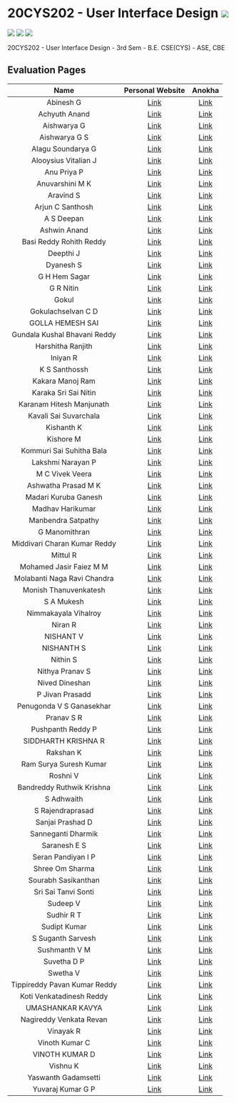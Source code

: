 # 20CYS202 - User Interface Design ![](https://img.shields.io/badge/-Live-brightgreen)
![](https://img.shields.io/badge/Batch-21CYS-lightgreen) ![](https://img.shields.io/badge/UG-blue) ![](https://img.shields.io/badge/Subject-UID-blue)

20CYS202  - User Interface Design - 3rd Sem - B.E. CSE(CYS) - ASE, CBE

## Evaluation Pages

 | Name | Personal Website | Anokha |  
 |:----:|:----------------:|:------:|
 | Abinesh G | [Link](https:\\abi-008.github.io/20CYS202-UID/personal_website) | [Link](https:\\abi-008.github.io/20CYS202-UID/anokha) | 
 | Achyuth Anand | [Link](https:\\achyuth03.github.io/20CYS202-UID/personal_website) | [Link](https:\\achyuth03.github.io/20CYS202-UID/anokha) | 
 | Aishwarya G | [Link](https:\\aishwarya2004g.github.io/20CYS202-UID/personal_website) | [Link](https:\\aishwarya2004g.github.io/20CYS202-UID/anokha) | 
 | Aishwarya G S | [Link](https:\\aishwaryags2004.github.io/20CYS202-UID/personal_website) | [Link](https:\\aishwaryags2004.github.io/20CYS202-UID/anokha) | 
 | Alagu Soundarya G | [Link](https:\\alagusoundarya.github.io/20CYS202-UID/personal_website) | [Link](https:\\alagusoundarya.github.io/20CYS202-UID/anokha) | 
 | Alooysius Vitalian J | [Link](https:\\vitalian2021.github.io/20CYS202-UID/personal_website) | [Link](https:\\vitalian2021.github.io/20CYS202-UID/anokha) | 
 | Anu Priya P | [Link](https:\\ria191919.github.io/20CYS202-UID/personal_website) | [Link](https:\\ria191919.github.io/20CYS202-UID/anokha) | 
 | Anuvarshini M K | [Link](https:\\anuvarshini09.github.io/20CYS202-UID/personal_website) | [Link](https:\\anuvarshini09.github.io/20CYS202-UID/anokha) | 
 | Aravind S | [Link](https:\\aravind0347.github.io/20CYS202-UID/personal_website) | [Link](https:\\aravind0347.github.io/20CYS202-UID/anokha) | 
 | Arjun C Santhosh | [Link](https:\\arjun013H.github.io/20CYS202-UID/personal_website) | [Link](https:\\arjun013H.github.io/20CYS202-UID/anokha) | 
 | A S Deepan | [Link](https:\\infamousdegen.github.io/20CYS202-UID/personal_website) | [Link](https:\\infamousdegen.github.io/20CYS202-UID/anokha) | 
 | Ashwin Anand | [Link](https:\\ashuvwxyz.github.io/20CYS202-UID/personal_website) | [Link](https:\\ashuvwxyz.github.io/20CYS202-UID/anokha) | 
 | Basi Reddy Rohith Reddy | [Link](https:\\basireddyrohithreddy1.github.io/20CYS202-UID/personal_website) | [Link](https:\\basireddyrohithreddy1.github.io/20CYS202-UID/anokha) | 
 | Deepthi J | [Link](https:\\deepthi-03.github.io/20CYS202-UID/personal_website) | [Link](https:\\deepthi-03.github.io/20CYS202-UID/anokha) | 
 | Dyanesh S | [Link](https:\\dyanesh003.github.io/20CYS202-UID/personal_website) | [Link](https:\\dyanesh003.github.io/20CYS202-UID/anokha) | 
 | G H Hem Sagar | [Link](https:\\hemsagar11.github.io/20CYS202-UID/personal_website) | [Link](https:\\hemsagar11.github.io/20CYS202-UID/anokha) | 
 | G R Nitin | [Link](https:\\nitin-gr.github.io/20CYS202-UID/personal_website) | [Link](https:\\nitin-gr.github.io/20CYS202-UID/anokha) | 
 | Gokul | [Link](https:\\gokul2003g.github.io/20CYS202-UID/personal_website) | [Link](https:\\gokul2003g.github.io/20CYS202-UID/anokha) | 
 | Gokulachselvan C D | [Link](https:\\Gokulachselvan.github.io/20CYS202-UID/personal_website) | [Link](https:\\Gokulachselvan.github.io/20CYS202-UID/anokha) | 
 | GOLLA HEMESH SAI | [Link](https:\\hemesh66584.github.io/20CYS202-UID/personal_website) | [Link](https:\\hemesh66584.github.io/20CYS202-UID/anokha) | 
 | Gundala Kushal Bhavani Reddy | [Link](https:\\kusha93810.github.io/20CYS202-UID/personal_website) | [Link](https:\\kusha93810.github.io/20CYS202-UID/anokha) | 
 | Harshitha Ranjith | [Link](https:\\harshitharanjith.github.io/20CYS202-UID/personal_website) | [Link](https:\\harshitharanjith.github.io/20CYS202-UID/anokha) | 
 | Iniyan R | [Link](https:\\iniyan2003r.github.io/20CYS202-UID/personal_website) | [Link](https:\\iniyan2003r.github.io/20CYS202-UID/anokha) | 
 | K S Santhossh | [Link](https:\\santhossh5.github.io/20CYS202-UID/personal_website) | [Link](https:\\santhossh5.github.io/20CYS202-UID/anokha) | 
 | Kakara Manoj Ram | [Link](https:\\manojram8.github.io/20CYS202-UID/personal_website) | [Link](https:\\manojram8.github.io/20CYS202-UID/anokha) | 
 | Karaka Sri Sai Nitin | [Link](https:\\tintin07k.github.io/20CYS202-UID/personal_website) | [Link](https:\\tintin07k.github.io/20CYS202-UID/anokha) | 
 | Karanam Hitesh Manjunath | [Link](https:\\hitesh319.github.io/20CYS202-UID/personal_website) | [Link](https:\\hitesh319.github.io/20CYS202-UID/anokha) | 
 | Kavali Sai Suvarchala | [Link](https:\\saisuvarchalak301.github.io/20CYS202-UID/personal_website) | [Link](https:\\saisuvarchalak301.github.io/20CYS202-UID/anokha) | 
 | Kishanth K | [Link](https:\\kishanthkavi.github.io/20CYS202-UID/personal_website) | [Link](https:\\kishanthkavi.github.io/20CYS202-UID/anokha) | 
 | Kishore M | [Link](https:\\kishoreraiden.github.io/20CYS202-UID/personal_website) | [Link](https:\\kishoreraiden.github.io/20CYS202-UID/anokha) | 
 | Kommuri Sai Suhitha Bala | [Link](https:\\ssuhitha.github.io/20CYS202-UID/personal_website) | [Link](https:\\ssuhitha.github.io/20CYS202-UID/anokha) | 
 | Lakshmi Narayan P | [Link](https:\\lakshminarayan-p.github.io/20CYS202-UID/personal_website) | [Link](https:\\lakshminarayan-p.github.io/20CYS202-UID/anokha) | 
 | M C Vivek Veera | [Link](https:\\vivek-veera.github.io/20CYS202-UID/personal_website) | [Link](https:\\vivek-veera.github.io/20CYS202-UID/anokha) | 
 | Ashwatha Prasad M K | [Link](https:\\ashwath2210.github.io/20CYS202-UID/personal_website) | [Link](https:\\ashwath2210.github.io/20CYS202-UID/anokha) | 
 | Madari Kuruba Ganesh | [Link](https:\\ganesh20039.github.io/20CYS202-UID/personal_website) | [Link](https:\\ganesh20039.github.io/20CYS202-UID/anokha) | 
 | Madhav Harikumar | [Link](https:\\madhavh10.github.io/20CYS202-UID/personal_website) | [Link](https:\\madhavh10.github.io/20CYS202-UID/anokha) | 
 | Manbendra Satpathy | [Link](https:\\manbendra2014.github.io/20CYS202-UID/personal_website) | [Link](https:\\manbendra2014.github.io/20CYS202-UID/anokha) | 
 | G Manomithran | [Link](https:\\0xaL4te.github.io/20CYS202-UID/personal_website) | [Link](https:\\0xaL4te.github.io/20CYS202-UID/anokha) | 
 | Middivari Charan Kumar Reddy | [Link](https:\\charankumar3009.github.io/20CYS202-UID/personal_website) | [Link](https:\\charankumar3009.github.io/20CYS202-UID/anokha) | 
 | Mittul R | [Link](https:\\mittul31.github.io/20CYS202-UID/personal_website) | [Link](https:\\mittul31.github.io/20CYS202-UID/anokha) | 
 | Mohamed Jasir Faiez M M | [Link](https:\\jasir66.github.io/20CYS202-UID/personal_website) | [Link](https:\\jasir66.github.io/20CYS202-UID/anokha) | 
 | Molabanti Naga Ravi Chandra | [Link](https:\\ravichandra13.github.io/20CYS202-UID/personal_website) | [Link](https:\\ravichandra13.github.io/20CYS202-UID/anokha) | 
 | Monish Thanuvenkatesh | [Link](https:\\monish345.github.io/20CYS202-UID/personal_website) | [Link](https:\\monish345.github.io/20CYS202-UID/anokha) | 
 | S A Mukesh | [Link](https:\\mukesh-sa.github.io/20CYS202-UID/personal_website) | [Link](https:\\mukesh-sa.github.io/20CYS202-UID/anokha) | 
 | Nimmakayala Vihalroy | [Link](https:\\vihalroy00001.github.io/20CYS202-UID/personal_website) | [Link](https:\\vihalroy00001.github.io/20CYS202-UID/anokha) | 
 | Niran R | [Link](https:\\niran200.github.io/20CYS202-UID/personal_website) | [Link](https:\\niran200.github.io/20CYS202-UID/anokha) | 
 | NISHANT V | [Link](https:\\nishantv2.github.io/20CYS202-UID/personal_website) | [Link](https:\\nishantv2.github.io/20CYS202-UID/anokha) | 
 | NISHANTH S | [Link](https:\\jod4n.github.io/20CYS202-UID/personal_website) | [Link](https:\\jod4n.github.io/20CYS202-UID/anokha) | 
 | Nithin S | [Link](https:\\ronin7823.github.io/20CYS202-UID/personal_website) | [Link](https:\\ronin7823.github.io/20CYS202-UID/anokha) | 
 | Nithya Pranav S | [Link](https:\\nithyapranavs.github.io/20CYS202-UID/personal_website) | [Link](https:\\nithyapranavs.github.io/20CYS202-UID/anokha) | 
 | Nived Dineshan | [Link](https:\\nivedd.github.io/20CYS202-UID/personal_website) | [Link](https:\\nivedd.github.io/20CYS202-UID/anokha) | 
 | P Jivan Prasadd | [Link](https:\\jivanprasadd.github.io/20CYS202-UID/personal_website) | [Link](https:\\jivanprasadd.github.io/20CYS202-UID/anokha) | 
 | Penugonda V S Ganasekhar | [Link](https:\\pganasekhar.github.io/20CYS202-UID/personal_website) | [Link](https:\\pganasekhar.github.io/20CYS202-UID/anokha) | 
 | Pranav S R | [Link](https:\\pranav10112003.github.io/20CYS202-UID/personal_website) | [Link](https:\\pranav10112003.github.io/20CYS202-UID/anokha) | 
 | Pushpanth Reddy P | [Link](https:\\pushpanth23.github.io/20CYS202-UID/personal_website) | [Link](https:\\pushpanth23.github.io/20CYS202-UID/anokha) | 
 | SIDDHARTH KRISHNA R | [Link](https:\\siddharthkrishna-r.github.io/20CYS202-UID/personal_website) | [Link](https:\\siddharthkrishna-r.github.io/20CYS202-UID/anokha) | 
 | Rakshan K | [Link](https:\\rakshan-k.github.io/20CYS202-UID/personal_website) | [Link](https:\\rakshan-k.github.io/20CYS202-UID/anokha) | 
 | Ram Surya Suresh Kumar | [Link](https:\\r4msurya.github.io/20CYS202-UID/personal_website) | [Link](https:\\r4msurya.github.io/20CYS202-UID/anokha) | 
 | Roshni V | [Link](https:\\ceramapleheart.github.io/20CYS202-UID/personal_website) | [Link](https:\\ceramapleheart.github.io/20CYS202-UID/anokha) | 
 | Bandreddy Ruthwik Krishna | [Link](https:\\ruthwik2610.github.io/20CYS202-UID/personal_website) | [Link](https:\\ruthwik2610.github.io/20CYS202-UID/anokha) | 
 | S Adhwaith | [Link](https:\\adhwaith21.github.io/20CYS202-UID/personal_website) | [Link](https:\\adhwaith21.github.io/20CYS202-UID/anokha) | 
 | S Rajendraprasad | [Link](https:\\rajendraprasad7.github.io/20CYS202-UID/personal_website) | [Link](https:\\rajendraprasad7.github.io/20CYS202-UID/anokha) | 
 | Sanjai Prashad D | [Link](https:\\sanjai20.github.io/20CYS202-UID/personal_website) | [Link](https:\\sanjai20.github.io/20CYS202-UID/anokha) | 
 | Sanneganti Dharmik | [Link](https:\\dharmik03scoob.github.io/20CYS202-UID/personal_website) | [Link](https:\\dharmik03scoob.github.io/20CYS202-UID/anokha) | 
 | Saranesh E S | [Link](https:\\saranesh296.github.io/20CYS202-UID/personal_website) | [Link](https:\\saranesh296.github.io/20CYS202-UID/anokha) | 
 | Seran Pandiyan I P | [Link](https:\\seranpandiyan.github.io/20CYS202-UID/personal_website) | [Link](https:\\seranpandiyan.github.io/20CYS202-UID/anokha) | 
 | Shree Om Sharma | [Link](https:\\shreeom03.github.io/20CYS202-UID/personal_website) | [Link](https:\\shreeom03.github.io/20CYS202-UID/anokha) | 
 | Sourabh Sasikanthan | [Link](https:\\CYS20212025.github.io/20CYS202-UID/personal_website) | [Link](https:\\CYS20212025.github.io/20CYS202-UID/anokha) | 
 | Sri Sai Tanvi Sonti | [Link](https:\\saitanvi.github.io/20CYS202-UID/personal_website) | [Link](https:\\saitanvi.github.io/20CYS202-UID/anokha) | 
 | Sudeep V | [Link](https:\\sudeepvijayakumar.github.io/20CYS202-UID/personal_website) | [Link](https:\\sudeepvijayakumar.github.io/20CYS202-UID/anokha) | 
 | Sudhir R T | [Link](https:\\sudhir04666.github.io/20CYS202-UID/personal_website) | [Link](https:\\sudhir04666.github.io/20CYS202-UID/anokha) | 
 | Sudipt Kumar | [Link](https:\\sudiptk02.github.io/20CYS202-UID/personal_website) | [Link](https:\\sudiptk02.github.io/20CYS202-UID/anokha) | 
 | S Suganth Sarvesh | [Link](https:\\knightfall01.github.io/20CYS202-UID/personal_website) | [Link](https:\\knightfall01.github.io/20CYS202-UID/anokha) | 
 | Sushmanth V M | [Link](https:\\sushmanthvm.github.io/20CYS202-UID/personal_website) | [Link](https:\\sushmanthvm.github.io/20CYS202-UID/anokha) | 
 | Suvetha D P | [Link](https:\\suvetha24.github.io/20CYS202-UID/personal_website) | [Link](https:\\suvetha24.github.io/20CYS202-UID/anokha) | 
 | Swetha V | [Link](https:\\swethav79.github.io/20CYS202-UID/personal_website) | [Link](https:\\swethav79.github.io/20CYS202-UID/anokha) | 
 | Tippireddy Pavan Kumar Reddy | [Link](https:\\tpavankumarreddy.github.io/20CYS202-UID/personal_website) | [Link](https:\\tpavankumarreddy.github.io/20CYS202-UID/anokha) | 
 | Koti Venkatadinesh Reddy | [Link](https:\\dineshredddy4512.github.io/20CYS202-UID/personal_website) | [Link](https:\\dineshredddy4512.github.io/20CYS202-UID/anokha) | 
 | UMASHANKAR KAVYA | [Link](https:\\umashankarkavya.github.io/20CYS202-UID/personal_website) | [Link](https:\\umashankarkavya.github.io/20CYS202-UID/anokha) | 
 | Nagireddy Venkata Revan | [Link](https:\\revan-nagireddy.github.io/20CYS202-UID/personal_website) | [Link](https:\\revan-nagireddy.github.io/20CYS202-UID/anokha) | 
 | Vinayak R | [Link](https:\\vinai04.github.io/20CYS202-UID/personal_website) | [Link](https:\\vinai04.github.io/20CYS202-UID/anokha) | 
 | Vinoth Kumar C | [Link](https:\\vinoth0503.github.io/20CYS202-UID/personal_website) | [Link](https:\\vinoth0503.github.io/20CYS202-UID/anokha) | 
 | VINOTH KUMAR D | [Link](https:\\vinothdayalan.github.io/20CYS202-UID/personal_website) | [Link](https:\\vinothdayalan.github.io/20CYS202-UID/anokha) | 
 | Vishnu K | [Link](https:\\vexecute.github.io/20CYS202-UID/personal_website) | [Link](https:\\vexecute.github.io/20CYS202-UID/anokha) | 
 | Yaswanth Gadamsetti | [Link](https:\\yaswanth-12.github.io/20CYS202-UID/personal_website) | [Link](https:\\yaswanth-12.github.io/20CYS202-UID/anokha) | 
 | Yuvaraj Kumar G P | [Link](https:\\yuvarajKumar23.github.io/20CYS202-UID/personal_website) | [Link](https:\\yuvarajKumar23.github.io/20CYS202-UID/anokha) | 

